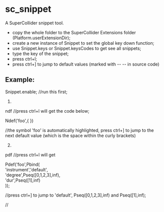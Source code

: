 # sc_snippet

A SuperCollider snippet tool.  

- copy the whole folder to the SuperCollider Extensions folder (Platform.userExtensionDir);  
- create a new instance of Snippet to set the global key down function;  
- use Snippet.keys or Snippet.keysCodes to get see all snippets;  
- type the key of the snippet;  
- press ctrl+l;     
- press ctrl+] to jump to default values (marked with -- -- in source code)


## Example:
Snippet.enable; //run this first;  

1.
ndf //press ctrl+l will get the code below;

Ndef('foo',{ })

//the symbol 'foo' is  automatically highlighted, press ctrl+] to jump to the next default value (which is the space within the curly brackets)

2.
pdf  //press ctrl+l will get

Pdef('foo',Pbind(  
'instrument','default',  
'degree',Pseq([0,1,2,3],inf),  
'dur',Pseq([1],inf)  
));


//press ctrl+] to jump to 'default',  Pseq([0,1,2,3],inf) and Pseq([1],inf);


//

